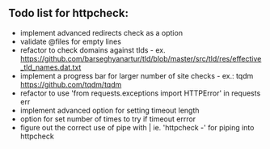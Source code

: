 ## Todo list for httpcheck:
* implement advanced redirects check as a option
* validate @files for empty lines
* refactor to check domains against tlds - ex. https://github.com/barseghyanartur/tld/blob/master/src/tld/res/effective_tld_names.dat.txt
* implement a progress bar for larger number of site checks - ex.: tqdm https://github.com/tqdm/tqdm
* refactor to use 'from requests.exceptions import HTTPError' in requests err
* implement advanced option for setting timeout length
* option for set number of times to try if timeout errror
* figure out the correct use of pipe with | ie. 'httpcheck -' for piping into httpcheck
